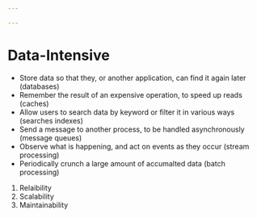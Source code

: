 ```yaml
---

---
```


# Data-Intensive

* Store data so that they, or another application, can find it again later (databases)
* Remember the result of an expensive operation, to speed up reads (caches)
* Allow users to search data by keyword or filter it in various ways (searches indexes)
* Send a message to another process, to be handled asynchronously (message queues)
* Observe what is happening, and act on events as they occur (stream processing)
* Periodically crunch a large amount of accumalted data (batch processing)

1. Relaibility
2. Scalability
3. Maintainability